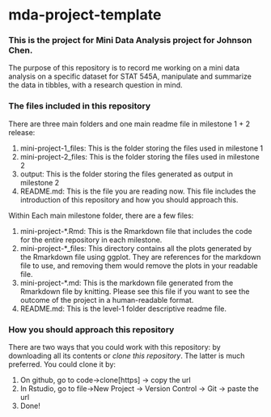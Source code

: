 # mda-project-template

### This is the project for Mini Data Analysis project for Johnson Chen. 

The purpose of this repository is to record me working on a mini data analysis on a specific dataset for STAT 545A, manipulate and summarize the data in tibbles, with a research question in mind.

### The files included in this repository

There are three main folders and one main readme file in milestone 1 + 2 release:
1. mini-project-1_files: This is the folder storing the files used in milestone 1
2. mini-project-2_files: This is the folder storing the files used in milestone 2
3. output: This is the folder storing the files generated as output in milestone 2
4. README.md: This is the file you are reading now. This file includes the introduction of this repository and how you should approach this.

Within Each main milestone folder, there are a few files: 
1. mini-project-*.Rmd: This is the Rmarkdown file that includes the code for the entire repository in each milestone.
2. mini-project-*_files: This directory contains all the plots generated by the Rmarkdown file using ggplot. They are references for the markdown file to use, and removing them would remove the plots in your readable file.
3. mini-project-*.md: This is the markdown file generated from the Rmarkdown file by knitting. Please see this file if you want to see the outcome of the project in a human-readable format.
4. README.md: This is the level-1 folder descriptive readme file.


### How you should approach this repository

There are two ways that you could work with this repository: by downloading all its contents or *clone this repository*. The latter is much preferred. You could clone it by:
1. On github, go to code->clone[https] -> copy the url
2. In Rstudio, go to file->New Project -> Version Control -> Git -> paste the url
3. Done!
